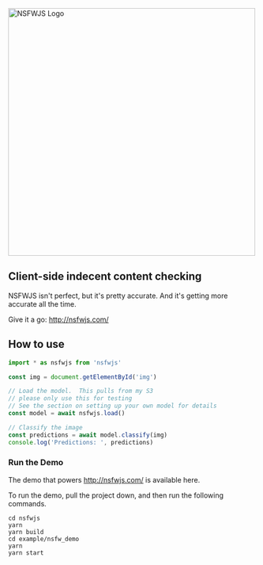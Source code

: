 <img src="https://github.com/infinitered/nsfwjs/raw/master/_art/nsfwjs_logo.jpg" alt="NSFWJS Logo" width="500" />

## Client-side indecent content checking

NSFWJS isn't perfect, but it's pretty accurate. And it's getting more accurate all the time.

Give it a go: http://nsfwjs.com/

## How to use

```js
import * as nsfwjs from 'nsfwjs'

const img = document.getElementById('img')

// Load the model.  This pulls from my S3
// please only use this for testing
// See the section on setting up your own model for details
const model = await nsfwjs.load()

// Classify the image
const predictions = await model.classify(img)
console.log('Predictions: ', predictions)
```

### Run the Demo

The demo that powers http://nsfwjs.com/ is available here.

To run the demo, pull the project down, and then run the following commands.

```
cd nsfwjs
yarn
yarn build
cd example/nsfw_demo
yarn
yarn start
```
